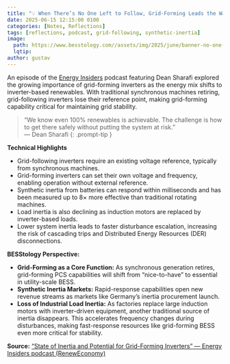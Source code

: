 ```yaml
---
title: "💡 When There’s No One Left to Follow, Grid-Forming Leads the Way"
date: 2025-06-15 12:15:00 0100
categories: [Notes, Reflections]
tags: [reflections, podcast, grid-following, synthetic-inertia]
image:
  path: https://www.besstology.com//assets/img/2025/june/banner-no-one-to-follow.png
  lqtip:
author: gustav
---
```



An episode of the [Energy Insiders](https://reneweconomy.com.au/) podcast featuring Dean Sharafi explored the growing importance of grid-forming inverters as the energy mix shifts to inverter-based renewables. With traditional synchronous machines retiring, grid-following inverters lose their reference point, making grid-forming capability critical for maintaining grid stability.

> “We know even 100% renewables is achievable. The challenge is how to get there safely without putting the system at risk.”  
> — Dean Sharafi
{: .prompt-tip }

**Technical Highlights**  
- Grid-following inverters require an existing voltage reference, typically from synchronous machines.  
- Grid-forming inverters can set their own voltage and frequency, enabling operation without external reference.  
- Synthetic inertia from batteries can respond within milliseconds and has been measured up to 8× more effective than traditional rotating machines.  
- Load inertia is also declining as induction motors are replaced by inverter-based loads.  
- Lower system inertia leads to faster disturbance escalation, increasing the risk of cascading trips and Distributed Energy Resources (DER) disconnections.  

**BESStology Perspective:**  
- **Grid-Forming as a Core Function:** As synchronous generation retires, grid-forming PCS capabilities will shift from “nice-to-have” to essential in utility-scale BESS.  
- **Synthetic Inertia Markets:** Rapid-response capabilities open new revenue streams as markets like Germany’s inertia procurement launch.  
- **Loss of Industrial Load Inertia:** As factories replace large induction motors with inverter-driven equipment, another traditional source of inertia disappears. This accelerates frequency changes during disturbances, making fast-response resources like grid-forming BESS even more critical for stability.  

**Source:** [“State of Inertia and Potential for Grid-Forming Inverters” — Energy Insiders podcast (RenewEconomy)](https://podcasts.apple.com/se/podcast/energy-insiders-a-reneweconomy-podcast/id1198375045?i=1000488644044)


